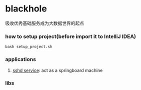 # blackhole

吸收优秀基础服务成为大数据世界的起点

### how to setup project(before import it to IntelliJ IDEA)

```shell
bash setup_project.sh
```

### applications

1. [sshd service](application/ssh/readme.md): act as a springboard machine

### libs
